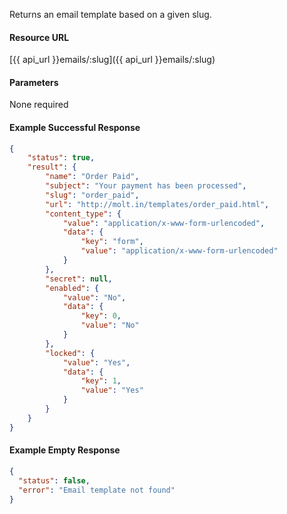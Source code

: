 <!--
@title Get email template by slug
@author Moltin Ltd
@description Returns an email template of the given slug

@sidebar 1
@family Email Templates
@rate No
@auth Yes
@format JSON
@http GET
@version beta
-->
Returns an email template based on a given slug.


#### Resource URL
[{{ api_url }}emails/:slug]({{ api_url }}emails/:slug)


#### Parameters
None required

<!--code-->
#### Example Successful Response
``` json
{
    "status": true,
    "result": {
        "name": "Order Paid",
        "subject": "Your payment has been processed",
        "slug": "order_paid",
        "url": "http://molt.in/templates/order_paid.html",
        "content_type": {
            "value": "application/x-www-form-urlencoded",
            "data": {
                "key": "form",
                "value": "application/x-www-form-urlencoded"
            }
        },
        "secret": null,
        "enabled": {
            "value": "No",
            "data": {
                "key": 0,
                "value": "No"
            }
        },
        "locked": {
            "value": "Yes",
            "data": {
                "key": 1,
                "value": "Yes"
            }
        }
    }
}
```


#### Example Empty Response
``` json
{
  "status": false,
  "error": "Email template not found"
}
```
<!--/code-->